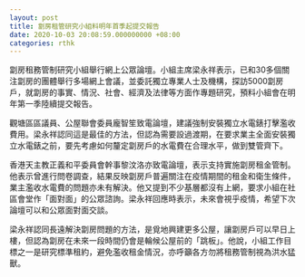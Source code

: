 ```yaml
---
layout: post
title: 劏房租管研究小組料明年首季起提交報告
date: 2020-10-03 20:08:59.000000000 +08:00
categories: rthk
---
```


劏房租務管制研究小組舉行網上公眾論壇。小組主席梁永祥表示，已和30多個關注劏房的團體舉行多場網上會議，並委託獨立專業人士及機構，探訪5000劏房戶，就劏房的事實、情況、社會、經濟及法律等方面作專題研究，預料小組會在明年第一季陸續提交報告。

觀塘區區議員、公屋聯會委員龐智笙致電論壇，建議強制安裝獨立水電錶打擊濫收費用。梁永祥認同這是最佳的方法，但認為需要設過渡期，在要求業主全面安裝獨立水電錶之前，要先考慮如何釐定劏房戶的水電費在合理水平，做到雙管齊下。

香港天主教正義和平委員會幹事黎汶洛亦致電論壇，表示支持實施劏房租金管制。他表示曾進行問卷調查，結果反映劏房戶普遍關注在疫情期間的租金和衛生條件，業主濫收水電費的問題亦未有解決。他又提到不少基層都沒有上網，要求小組在社區會堂作「面對面」的公眾諮詢。梁永祥回應時表示，未來會視乎疫情，希望下次論壇可以和公眾面對面交談。

梁永祥認同長遠解決劏房問題的方法，是覓地興建更多公屋，讓劏房戶可以早日上樓，但認為劏房在未來一段時間仍會是輪候公屋前的「跳板」。他說，小組工作目標之一是研究標準租約，避免濫收租金情況，亦呼籲各方勿將租務管制視為洪水猛獸。

